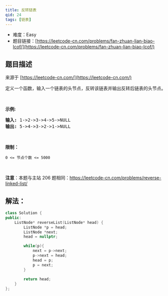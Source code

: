 ```yaml
---
title: 反转链表
qid: 24
tags: [链表]
---
```



- 难度：Easy
- 题目链接：[https://leetcode-cn.com/problems/fan-zhuan-lian-biao-lcof/](https://leetcode-cn.com/problems/fan-zhuan-lian-biao-lcof/)


## 题目描述

来源于 [https://leetcode-cn.com/](https://leetcode-cn.com/)

<p>定义一个函数，输入一个链表的头节点，反转该链表并输出反转后链表的头节点。</p>

<p>&nbsp;</p>

<p><strong>示例:</strong></p>

<pre><strong>输入:</strong> 1-&gt;2-&gt;3-&gt;4-&gt;5-&gt;NULL
<strong>输出:</strong> 5-&gt;4-&gt;3-&gt;2-&gt;1-&gt;NULL</pre>

<p>&nbsp;</p>

<p><strong>限制：</strong></p>

<p><code>0 &lt;= 节点个数 &lt;= 5000</code></p>

<p>&nbsp;</p>

<p><strong>注意</strong>：本题与主站 206 题相同：<a href="https://leetcode-cn.com/problems/reverse-linked-list/">https://leetcode-cn.com/problems/reverse-linked-list/</a></p>


## 解法：

```cpp
class Solution {
public:
    ListNode* reverseList(ListNode* head) {
        ListNode *p = head;
        ListNode *next;
        head = nullptr;

        while(p){
            next = p->next;
            p->next = head;
            head = p;
            p = next;
        }
        
        return head;
    }
};
```